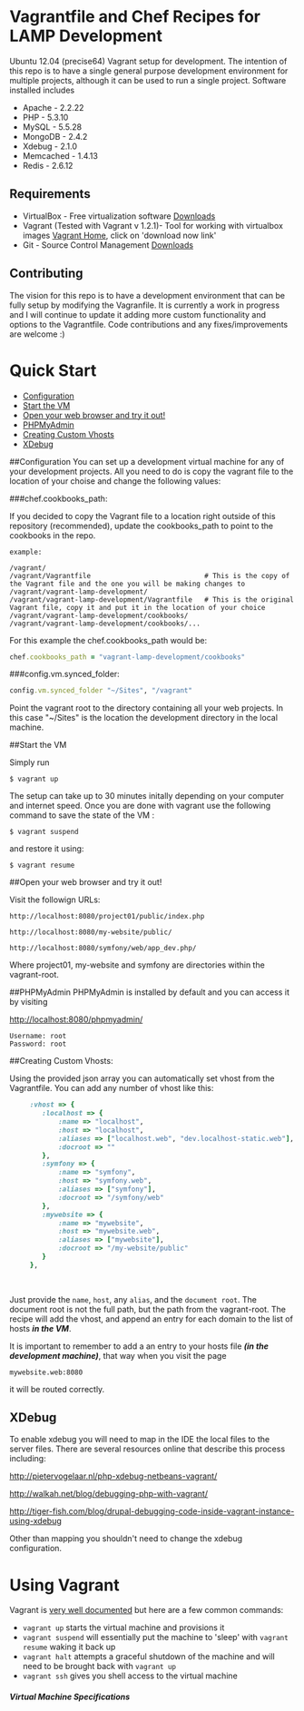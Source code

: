 # Vagrantfile and Chef Recipes for LAMP Development

Ubuntu 12.04 (precise64) Vagrant setup for development. The intention of this repo is to have a single general purpose development environment for multiple projects, although it can be used to run a single project.
Software installed includes
* Apache    - 2.2.22
* PHP       - 5.3.10
* MySQL     - 5.5.28
* MongoDB   - 2.4.2
* Xdebug    - 2.1.0
* Memcached - 1.4.13
* Redis     - 2.6.12


## Requirements

* VirtualBox - Free virtualization software [Downloads](https://www.virtualbox.org/wiki/Downloads)
* Vagrant (Tested with Vagrant v 1.2.1)- Tool for working with virtualbox images [Vagrant Home](https://www.vagrantup.com), click on 'download now link'
* Git - Source Control Management [Downloads](http://git-scm.com/downloads)

## Contributing
The vision for this repo is to have a development environment that can be fully setup by modifying the Vagranfile.
It is currently a work in progress and I will continue to update it adding more custom functionality and options to the Vagrantfile. Code contributions and any fixes/improvements are welcome :)

# Quick Start 
* [Configuration](#configuration)
* [Start the VM](#start-the-vm)
* [Open your web browser and try it out!](#open-your-web-browser-and-try-it-out)
* [PHPMyAdmin](#phpmyadmin)
* [Creating Custom Vhosts](#creating-custom-vhosts)
* [XDebug](#xdebug)

##Configuration
You can set up a development virtual machine for any of your development projects. All you need to do is copy the vagrant file to the location of your choise and change the following values:

###chef.cookbooks_path:

If you decided to copy the Vagrant file to a location right outside of this repository (recommended), update the cookbooks_path to point to the cookbooks in the repo. 

```
example:

/vagrant/
/vagrant/Vagrantfile                            # This is the copy of the Vagrant file and the one you will be making changes to
/vagrant/vagrant-lamp-development/
/vagrant/vagrant-lamp-development/Vagrantfile   # This is the original Vagrant file, copy it and put it in the location of your choice
/vagrant/vagrant-lamp-development/cookbooks/
/vagrant/vagrant-lamp-development/cookbooks/...

```
For this example the chef.cookbooks_path would be:
```ruby
chef.cookbooks_path = "vagrant-lamp-development/cookbooks"
```

###config.vm.synced_folder:
```ruby
config.vm.synced_folder "~/Sites", "/vagrant"
```
Point the vagrant root to the directory containing all your web projects. In this case "~/Sites" is the location the development directory in the local machine. 


##Start the VM

Simply run

```
$ vagrant up
```

The setup can take up to 30 minutes initally depending on your computer and internet speed. Once you are done with vagrant use the following command to save the state of the VM :

```
$ vagrant suspend
```

and restore it using:

```
$ vagrant resume
```

##Open your web browser and try it out!
        
Visit the followign URLs:
```
http://localhost:8080/project01/public/index.php

http://localhost:8080/my-website/public/

http://localhost:8080/symfony/web/app_dev.php/
```

Where project01, my-website and symfony are directories within the vagrant-root. 


##PHPMyAdmin 
PHPMyAdmin is installed by default and you can access it by visiting

[http://localhost:8080/phpmyadmin/](http://localhost:8080/phpmyadmin/)
```
Username: root
Password: root
```
##Creating Custom Vhosts:

Using the provided json array you can automatically set vhost from the Vagrantfile. You can add any number of vhost like this:

```ruby
     :vhost => {
        :localhost => {
            :name => "localhost",
            :host => "localhost", 
            :aliases => ["localhost.web", "dev.localhost-static.web"],
            :docroot => ""
        },
        :symfony => {
            :name => "symfony",
            :host => "symfony.web", 
            :aliases => ["symfony"],
            :docroot => "/symfony/web"
        },
        :mywebsite => {
            :name => "mywebsite",
            :host => "mywebsite.web", 
            :aliases => ["mywebsite"],
            :docroot => "/my-website/public"
        }
     },
     
       
```

Just provide the ```name```, ```host```, any ```alias```, and the ```document root```. The document root is not the full path, but the path from the vagrant-root. The recipe will add the vhost, and append an entry for each domain to the list of hosts ***in the VM***.

It is important to remember to add a an entry to your hosts file ***(in the development machine)***, that way when you visit the page

```
mywebsite.web:8080
```

it will be routed correctly.

## XDebug
To enable xdebug you will need to map in the IDE the local files to the server files. There are several resources online that describe this process including:

http://pietervogelaar.nl/php-xdebug-netbeans-vagrant/

http://walkah.net/blog/debugging-php-with-vagrant/

http://tiger-fish.com/blog/drupal-debugging-code-inside-vagrant-instance-using-xdebug

Other than mapping you shouldn't need to change the xdebug configuration.


# Using Vagrant

Vagrant is [very well documented](http://vagrantup.com/v1/docs/index.html) but here are a few common commands:

* `vagrant up` starts the virtual machine and provisions it
* `vagrant suspend` will essentially put the machine to 'sleep' with `vagrant resume` waking it back up
* `vagrant halt` attempts a graceful shutdown of the machine and will need to be brought back with `vagrant up`
* `vagrant ssh` gives you shell access to the virtual machine


##### Virtual Machine Specifications #####
